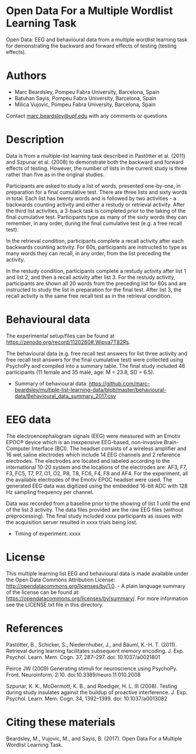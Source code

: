 # Open Data For a Multiple Wordlist Learning Task
Open Data: EEG and behavioural data from a multiple wordlist learning task for demonstrating the backward and forward effects of testing (testing effects).

# Authors
- Marc Beardsley, Pompeu Fabra University, Barcelona, Spain
- Batuhan Sayis, Pompeu Fabra University, Barcelona, Spain
- Milica Vujovic, Pompeu Fabra University, Barcelona, Spain

Contact marc.beardsley@upf.edu with any comments or questions

# Description
Data is from a multiple-list learning task described in Pastötter et al. (2011) and Szpunar et al. (2008) to demonstrate both the backward and forward effects of testing. However, the number of lists in the current study is three rather than five as in the original studies.

Participants are asked to study a list of words, presented one-by-one, in preparation for a final cumulative test. There are three lists and sixty words in total. Each list has twenty words and is followed by two activities - a backwards counting activity and either a restudy or retrieval activity. After the third list activities, a 3-back task is completed prior to the taking of the final cumulative test. Participants type as many of the sixty words they can remember, in any order, during the final cumulative test (e.g. a free recall test).

In the retrieval condition, participants complete a recall activity after each backwards counting activity. For 60s, participants are instructed to type as many words they can recall, in any order, from the list preceding the activity.

In the restudy condition, participants complete a restudy activity after list 1 and list 2, and then a recall activity after list 3. For the restudy activity, participants are shown all 20 words from the preceding list for 60s and are instructed to study the list in preparation for the final test. After list 3, the recall activity is the same free recall test as in the retrieval condition.

# Behavioural data
The experimental setup/files can be found at https://zenodo.org/record/1120260#.Wjpva7T82Rs.

The behavioural data (e.g. free recall test answers for list three activity and free recall test answers for the final cumulative test) were collected using PsychoPy and compiled into a summary table. The final study included 46 participants (11 female and 35 male, age: M = 23.8, SD = 6.5).
- Summary of behavioural data: https://github.com/marc-beardsley/multiple-list-learning-data/blob/master/behavioural-data/Behavioural_data_summary_2017.csv

# EEG data
The electroencephalogram signals (EEG) were measured with an Emotiv EPOC® device which is an inexpensive EEG-based, non-invasive Brain-Computer Interface (BCI). The headset consists of a wireless amplifier and 16 wet saline electrodes which include 14 EEG channels and 2 reference electrodes. The electrodes are located and labeled according to the international 10-20 system and the locations of the electrodes are: AF3, F7, F3, FC5, T7, P7, O1, O2, P8, T8, FC6, F4, F8 and AF4. For the experiment, all the available electrodes of the Emotiv EPOC headset were used. The generated EEG data was digitized using the embedded 16-bit ADC with 128 Hz sampling frequency per channel. 

Data was recorded from a baseline prior to the showing of list 1 until the end of the list 3 activity. The data files provided are the raw EEG files (without preprocessing). The final study included xxxx participants as issues with the acquisition server resulted in xxxx trials being lost.
- Timing of experiment: xxxx


# License
This multiple learning list EEG and behavioural data is made available under the Open Data Commons Attribution License: http://opendatacommons.org/licenses/by/1.0. - A plain language summary of the license can be found at: https://opendatacommons.org/licenses/by/summary/. For more information see the LICENSE.txt file in this directory.

# References
Pastötter, B., Schicker, S., Niedernhuber, J., and Bäuml, K.-H. T. (2011). Retrieval during learning facilitates subsequent memory encoding. J. Exp. Psychol. Learn. Mem. Cogn. 37, 287–297. doi: 10.1037/a0021801

Peirce JW (2009) Generating stimuli for neuroscience using PsychoPy. Front. Neuroinform. 2:10. doi:10.3389/neuro.11.010.2008

Szpunar, K. K., McDermott, K. B., and Roediger, H. L. III (2008). Testing during study insulates against the buildup of proactive interference. J. Exp. Psychol. Learn. Mem. Cogn. 34, 1392–1399. doi: 10.1037/a0013082

# Citing these materials
Beardsley, M., Vujovic, M., and Sayis, B. (2017). Open Data For a Multiple Wordlist Learning Task.



